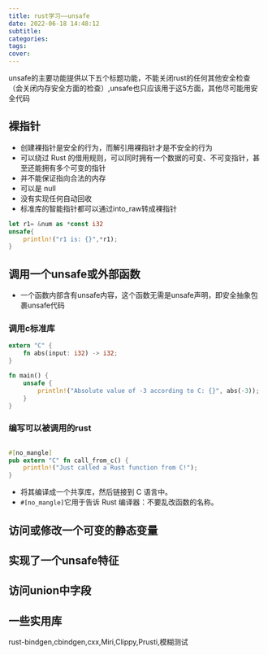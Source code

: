 ```yaml
---
title: rust学习——unsafe
date: 2022-06-18 14:48:12
subtitle:
categories:
tags:
cover:
---
```

unsafe的主要功能提供以下五个标题功能，不能关闭rust的任何其他安全检查（会关闭内存安全方面的检查）,unsafe也只应该用于这5方面，其他尽可能用安全代码
## 裸指针
- 创建裸指针是安全的行为，而解引用裸指针才是不安全的行为 
- 可以绕过 Rust 的借用规则，可以同时拥有一个数据的可变、不可变指针，甚至还能拥有多个可变的指针
- 并不能保证指向合法的内存
- 可以是 null
- 没有实现任何自动回收
- 标准库的智能指针都可以通过into_raw转成裸指针
```rust
let r1= &num as *const i32
unsafe{
	println!("r1 is: {}",*r1);
}
```
## 调用一个unsafe或外部函数
- 一个函数内部含有unsafe内容，这个函数无需是unsafe声明，即安全抽象包裹unsafe代码
### 调用c标准库
```rust
extern "C" {
    fn abs(input: i32) -> i32;
}

fn main() {
    unsafe {
        println!("Absolute value of -3 according to C: {}", abs(-3));
    }
}
```
### 编写可以被调用的rust
```rust

#[no_mangle]
pub extern "C" fn call_from_c() {
    println!("Just called a Rust function from C!");
}
```
- 将其编译成一个共享库，然后链接到 C 语言中。
- `#[no_mangle]`它用于告诉 Rust 编译器：不要乱改函数的名称。
## 访问或修改一个可变的静态变量
## 实现了一个unsafe特征
## 访问union中字段
## 一些实用库
rust-bindgen,cbindgen,cxx,Miri,Clippy,Prusti,模糊测试
